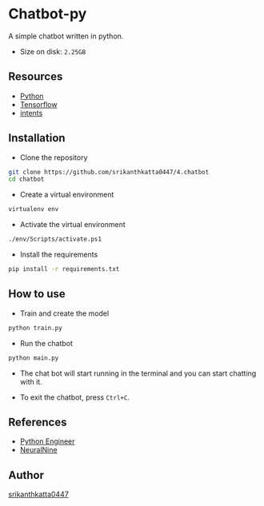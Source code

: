 #  Chatbot-py

A simple chatbot written in python.

- Size on disk: `2.25GB`

##  Resources

- [Python](https://www.python.org/)
- [Tensorflow](https://pypi.org/project/tensorflow/)
- [intents](https://www.kaggle.com/datasets/f04438fa5f17895a8576dd4e29a5dbbf2b0fec30a72e6b8d58484d8c5ca3056d)

## Installation

- Clone the repository

```bash
git clone https://github.com/srikanthkatta0447/4.chatbot
cd chatbot
```

- Create a virtual environment

```bash
virtualenv env
```

- Activate the virtual environment

```bash
./env/Scripts/activate.ps1
```

- Install the requirements

```bash
pip install -r requirements.txt
```

## How to use

- Train and create the model

```bash
python train.py
```

- Run the chatbot

```bash
python main.py
```

- The chat bot will start running in the terminal and you can start chatting with it.

- To exit the chatbot, press `Ctrl+C`.

## References

- [Python Engineer](https://youtu.be/RpWeNzfSUHw)
- [NeuralNine](https://youtu.be/1lwddP0KUEg)

## Author

[srikanthkatta0447](https://github.com/srikanthkatta0447)
